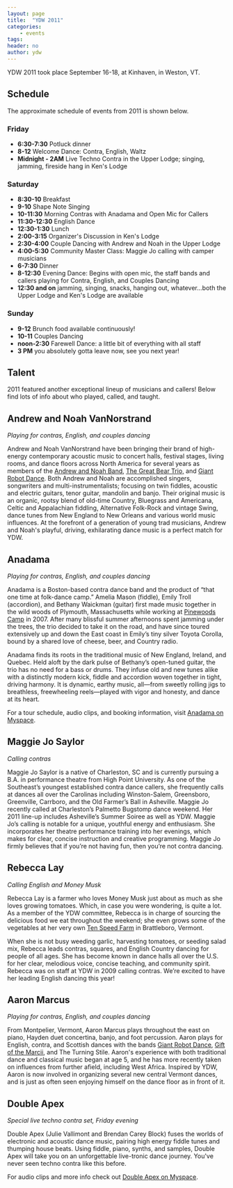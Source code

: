 ```yaml
---
layout: page
title:  "YDW 2011"
categories:
    - events
tags:
header: no
author: ydw
---
```



YDW 2011 took place September 16-18, at Kinhaven, in Weston, VT.

## Schedule

The approximate schedule of events from 2011 is shown below.


### Friday


* **6:30-7:30** Potluck dinner
* **8-12** Welcome Dance: Contra, English, Waltz
* **Midnight - 2AM** Live Techno Contra in the Upper Lodge; singing, jamming, fireside hang in Ken's Lodge


### Saturday

* **8:30-10** Breakfast
* **9-10** Shape Note Singing
* **10-11:30** Morning Contras with Anadama and Open Mic for Callers
* **11:30-12:30** English Dance
* **12:30-1:30** Lunch
* **2:00-3:15** Organizer's Discussion in Ken's Lodge
* **2:30-4:00** Couple Dancing with Andrew and Noah in the Upper Lodge
* **4:00-5:30** Community Master Class: Maggie Jo calling with camper musicians
* **6-7:30** Dinner
* **8-12:30** Evening Dance: Begins with open mic, the staff bands and callers playing for Contra, English, and Couples Dancing 
* **12:30 and on** jamming, singing, snacks, hanging out, whatever...both the Upper Lodge and Ken's Lodge are available


### Sunday

* **9-12** Brunch food available continuously!
* **10-11** Couples Dancing
* **noon-2:30** Farewell Dance: a little bit of everything with all staff
* **3 PM** you absolutely gotta leave now, see you next year!

## Talent

2011 featured another exceptional lineup of musicians and callers! Below find lots of info about who played, called, and taught.



Andrew and Noah VanNorstrand
----------------------------


*Playing for contras, English, and couples dancing*

Andrew and Noah VanNorstrand have been bringing their brand of high-energy contemporary acoustic music to concert halls, festival stages, living rooms, and dance floors across North America for several years as members of the [Andrew and Noah Band](http://andrewandnoah.com/), [The Great Bear Trio,](http://www.vfiddle.com/vgbt.html) and [Giant Robot Dance](http://www.myspace.com/giantrobotdance). Both Andrew and Noah are accomplished singers, songwriters and multi-instrumentalists; focusing on twin fiddles, acoustic and electric guitars, tenor guitar, mandolin and banjo. Their original music is an organic, rootsy blend of old-time Country, Bluegrass and Americana, Celtic and Appalachian fiddling, Alternative Folk-Rock and vintage Swing, dance tunes from New England to New Orleans and various world music influences. At the forefront of a generation of young trad musicians, Andrew and Noah's playful, driving, exhilarating dance music is a perfect match for YDW.



Anadama
-------


*Playing for contras, English, and couples dancing*


Anadama is a Boston-based contra dance band and the product of “that one time at folk-dance camp.” Amelia Mason (fiddle), Emily Troll (accordion), and Bethany Waickman (guitar) first made music together in the wild woods of Plymouth, Massachusetts while working at [Pinewoods Camp](http://www.pinewoods.org/) in 2007\. After many blissful summer afternoons spent jamming under the trees, the trio decided to take it on the road, and have since toured extensively up and down the East coast in Emily’s tiny silver Toyota Corolla, bound by a shared love of cheese, beer, and Country radio.



Anadama finds its roots in the traditional music of New England, Ireland, and Quebec. Held aloft by the dark pulse of Bethany’s open-tuned guitar, the trio has no need for a bass or drums. They infuse old and new tunes alike with a distinctly modern kick, fiddle and accordion woven together in tight, driving harmony. It is dynamic, earthy music, all—from sweetly rolling jigs to breathless, freewheeling reels—played with vigor and honesty, and dance at its heart.



For a tour schedule, audio clips, and booking information, visit [Anadama on Myspace](http://www.myspace.com/anadamamusic).



Maggie Jo Saylor
----------------


*Calling contras*


Maggie Jo Saylor is a native of Charleston, SC and is currently pursuing a B.A. in performance theatre from High Point University. As one of the Southeast’s youngest established contra dance callers, she frequently calls at dances all over the Carolinas including Winston-Salem, Greensboro, Greenville, Carrboro, and the Old Farmer’s Ball in Asheville. Maggie Jo recently called at Charleston’s Palmetto Bugstomp dance weekend. Her 2011 line-up includes Asheville’s Summer Soiree as well as YDW. Maggie Jo’s calling is notable for a unique, youthful energy and enthusiasm. She incorporates her theatre performance training into her evenings, which makes for clear, concise instruction and creative programming. Maggie Jo firmly believes that if you’re not having fun, then you’re not contra dancing.



Rebecca Lay
-----------


*Calling English and Money Musk*

Rebecca Lay is a farmer who loves Money Musk just about as much as she loves growing tomatoes. Which, in case you were wondering, is quite a lot. As a member of the YDW committee, Rebecca is in charge of sourcing the delicious food we eat throughout the weekend; she even grows some of the vegetables at her very own [Ten Speed Farm](http://www.tenspeedfarm.com) in Brattleboro, Vermont.


When she is not busy weeding garlic, harvesting tomatoes, or seeding salad mix, Rebecca leads contras, squares, and English Country dancing for people of all ages. She has become known in dance halls all over the U.S. for her clear, melodious voice, concise teaching, and community spirit. Rebecca was on staff at YDW in 2009 calling contras. We’re excited to have her leading English dancing this year!



Aaron Marcus
------------


*Playing for contras, English, and couples dancing*

From Montpelier, Vermont, Aaron Marcus plays throughout the east on piano, Hayden duet concertina, banjo, and foot percussion. Aaron plays for English, contra, and Scottish dances with the bands [Giant Robot Dance](http://www.myspace.com/giantrobotdance), [Gift of the Marcii](http://www.amarcus.org/marcii/), and The Turning Stile. Aaron's experience with both traditional dance and classical music began at age 5, and he has more recently taken on influences from further afield, including West Africa. Inspired by YDW, Aaron is now involved in organizing several new central Vermont dances, and is just as often seen enjoying himself on the dance floor as in front of it.



Double Apex
-----------


*Special live techno contra set, Friday evening*


Double Apex (Julie Vallimont and Brendan Carey Block) fuses the worlds of electronic and acoustic dance music, pairing high energy fiddle tunes and thumping house beats. Using fiddle, piano, synths, and samples, Double Apex will take you on an unforgettable live-tronic dance journey. You've never seen techno contra like this before.


For audio clips and more info check out [Double Apex on Myspace](http://www.myspace.com/doubleapexdance).

